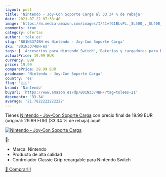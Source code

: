 ```yaml
---
layout: post
title: 'Nintendo - Joy-Con Soporte Carga al 33.34 % de rebaja'
date: 2021-07-22 07:38:40
image: 'https://m.media-amazon.com/images/I/41vfG1BLvPL._SL500_._SL400_.jpg'
comments: true
category: ofertas
author: 'tole.es'
slug: 'B01N3374BH-es Nintendo - Joy-Con Soporte Carga'
sku: 'B01N3374BH-es'
tags: [ 'Accesorios para Nintendo Switch','Baterías y cargadores para Nintendo Switch','Cargadores para Nintendo Switch','Hardware y juegos para Nintendo Switch','Videojuegos','nintendo', ]
actualPrice: 19.99 EUR
currency: EUR
price: 19.99
comparePrice: 29.99 EUR
prodname: 'Nintendo - Joy-Con Soporte Carga'
country: 'es'
flag: '🇪🇸'
brand: 'Nintendo'
buyurl: 'https://www.amazon.es/dp/B01N3374BH/?tag=tolees-21'
descuento: '33.34'
average: '21.7822222222222'
---
```


Tienes [Nintendo - Joy-Con Soporte Carga](https://www.amazon.es/dp/B01N3374BH/?tag=tolees-21) con precio final de  19.99 EUR (original: 29.99 EUR) (33.34 %  de rebaja) aqui!

[![Nintendo - Joy-Con Soporte Carga](https://m.media-amazon.com/images/I/41vfG1BLvPL._SL500_._SL400_.jpg)](https://www.amazon.es/dp/B01N3374BH/?tag=tolees-21)

🔎:

- Marca: Nintendo
- Producto de alta calidad
- Controlador Classic Grip recargable para Nintendo Switch

[🛒 Comprar!!!](https://www.amazon.es/dp/B01N3374BH/?tag=tolees-21)
